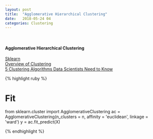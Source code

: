 ```yaml
---
layout: post
title:  "Agglomerative Hierarchical Clustering"
date:   2018-05-24 04
categories: Clustering
---
```

<br />
<h4>Agglomerative Hierarchical Clustering</h4>
<a href="http://scikit-learn.org/stable/modules/generated/sklearn.cluster.AgglomerativeClustering.html">
Sklearn
</a>
<br />
<a href="http://scikit-learn.org/stable/modules/clustering.html">
Overview of Clustering
</a>
<br />
<a href="https://towardsdatascience.com/the-5-clustering-algorithms-data-scientists-need-to-know-a36d136ef68">
5 Clustering Algorithms Data Scientists Need to Know
</a>


{% highlight ruby %}

# Fit
from sklearn.cluster import AgglomerativeClustering
ac = AgglomerativeClustering(n_clusters = n, affinity = 'euclidean', linkage = 'ward')
y = ac.fit_predict(X)


{% endhighlight %}
